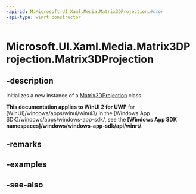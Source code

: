 ```yaml
---
-api-id: M:Microsoft.UI.Xaml.Media.Matrix3DProjection.#ctor
-api-type: winrt constructor
---
```


<!-- Method syntax
public Matrix3DProjection()
-->

# Microsoft.UI.Xaml.Media.Matrix3DProjection.Matrix3DProjection

## -description
Initializes a new instance of a [Matrix3DProjection](matrix3dprojection.md) class.

**This documentation applies to WinUI 2 for UWP** for [WinUI]/windows/apps/winui/winui3/ in the [Windows App SDK]/windows/apps/windows-app-sdk/, see the **[Windows App SDK namespaces]/windows/windows-app-sdk/api/winrt/**.

## -remarks

## -examples

## -see-also
